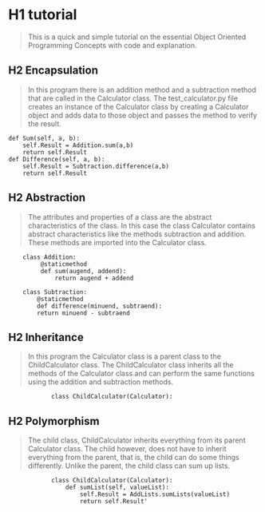 # H1 tutorial
> This is a quick and simple tutorial on the essential Object Oriented Programming Concepts with code and explanation. 
## H2 Encapsulation
> In this program there is an addition method and a subtraction method that are called in the Calculator class. The test_calculator.py file creates an instance of the Calculator class by creating a Calculator object and adds data to those object and passes the method to verify the result.

    def Sum(self, a, b):
        self.Result = Addition.sum(a,b)
        return self.Result
    def Difference(self, a, b):
        self.Result = Subtraction.difference(a,b)
        return self.Result
        
        
## H2 Abstraction
> The attributes and properties of a class are the abstract characteristics of the class. In this case the class Calculator contains abstract characteristics like the methods subtraction and addition. These methods are imported into the Calculator class. 

        class Addition:
             @staticmethod
             def sum(augend, addend):
                 return augend + addend
                 
        class Subtraction:
            @staticmethod
            def difference(minuend, subtraend):
            return minuend - subtraend


## H2 Inheritance
> In this program the Calculator class is a parent class to the ChildCalculator class. The ChildCalculator class inherits all the methods of the Calculator class and can perform the same functions using the addition and subtraction methods.


                class ChildCalculator(Calculator):



## H2 Polymorphism
> The child class, ChildCalculator inherits everything from its parent Calculator class. The child however, does not have to inherit everything from the parent, that is, the child can do some things differently. Unlike the parent, the child class can sum up lists.


                class ChildCalculator(Calculator):
                    def sumList(self, valueList):
                        self.Result = AddLists.sumLists(valueList)
                        return self.Result'
